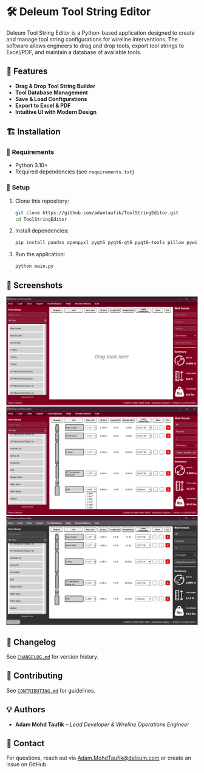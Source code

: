 # 🛠️ Deleum Tool String Editor

Deleum Tool String Editor is a Python-based application designed to create and manage tool string configurations for wireline interventions. The software allows engineers to drag and drop tools, export tool strings to Excel/PDF, and maintain a database of available tools.

## 🚀 Features
- **Drag & Drop Tool String Builder**
- **Tool Database Management**
- **Save & Load Configurations**
- **Export to Excel & PDF**
- **Intuitive UI with Modern Design**

## 🏗️ Installation
### 🔹 **Requirements**
- Python 3.10+
- Required dependencies (see `requirements.txt`)

### 🔹 **Setup**
1. Clone this repository:
   ```sh
   git clone https://github.com/adamtaufik/ToolStringEditor.git
   cd ToolStringEditor
   ```
2. Install dependencies:
   ```sh
   pip install pandas openpyxl pyqt6 pyqt6-qt6 pyqt6-tools pillow pywin32
   ```
3. Run the application:
   ```sh
   python main.py
   ```

## 📸 Screenshots
<!-- Add screenshots of the UI here -->
![Screenshot 1](assets/screenshots/main_window.png)
![Screenshot 2](assets/screenshots/toolstring_editing.png)
![Screenshot 3](assets/screenshots/dark_mode.png)

## 📝 Changelog
See [`CHANGELOG.md`](CHANGELOG.md) for version history.

## 🤝 Contributing
See [`CONTRIBUTING.md`](CONTRIBUTING.md) for guidelines.

## 💡 Authors
- **Adam Mohd Taufik** – *Lead Developer & Wireline Operations Engineer*

## 🔗 Contact
For questions, reach out via Adam.MohdTaufik@deleum.com or create an issue on GitHub.

